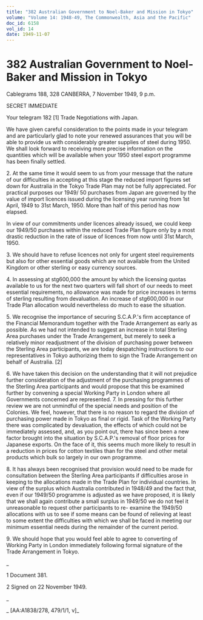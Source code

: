 ```yaml
---
title: "382 Australian Government to Noel-Baker and Mission in Tokyo"
volume: "Volume 14: 1948-49, The Commonwealth, Asia and the Pacific"
doc_id: 6158
vol_id: 14
date: 1949-11-07
---
```


# 382 Australian Government to Noel-Baker and Mission in Tokyo

Cablegrams 188, 328 CANBERRA, 7 November 1949, 9 p.m.

SECRET IMMEDIATE

Your telegram 182 [1] Trade Negotiations with Japan.

We have given careful consideration to the points made in your telegram and are particularly glad to note your renewed assurances that you will be able to provide us with considerably greater supplies of steel during 1950. We shall look forward to receiving more precise information on the quantities which will be available when your 1950 steel export programme has been finally settled.

2\. At the same time it would seem to us from your message that the nature of our difficulties in accepting at this stage the reduced import figures set down for Australia in the Tokyo Trade Plan may not be fully appreciated. For practical purposes our 1949/ 50 purchases from Japan are governed by the value of import licences issued during the licensing year running from 1st April, 1949 to 31st March, 1950. More than half of this period has now elapsed.

In view of our commitments under licences already issued, we could keep our 1949/50 purchases within the reduced Trade Plan figure only by a most drastic reduction in the rate of issue of licences from now until 31st March, 1950.

3\. We should have to refuse licences not only for urgent steel requirements but also for other essential goods which are not available from the United Kingdom or other sterling or easy currency sources.

4\. In assessing at stg600,000 the amount by which the licensing quotas available to us for the next two quarters will fall short of our needs to meet essential requirements, no allowance was made for price increases in terms of sterling resulting from devaluation. An increase of stg600,000 in our Trade Plan allocation would nevertheless do much to ease the situation.

5\. We recognise the importance of securing S.C.A.P.'s firm acceptance of the Financial Memorandum together with the Trade Arrangement as early as possible. As we had not intended to suggest an increase in total Sterling Area purchases under the Trade Arrangement, but merely to seek a relatively minor readjustment of the division of purchasing power between the Sterling Area participants, we are today despatching instructions to our representatives in Tokyo authorizing them to sign the Trade Arrangement on behalf of Australia. [2]

6\. We have taken this decision on the understanding that it will not prejudice further consideration of the adjustment of the purchasing programmes of the Sterling Area participants and would propose that this be examined further by convening a special Working Party in London where all Governments concerned are represented. 7. In pressing for this further review we are not unmindful of the special needs and position of the Colonies. We feel, however, that there is no reason to regard the division of purchasing power made in Tokyo as final or rigid. Task of the Working Party there was complicated by devaluation, the effects of which could not be immediately assessed, and, as you point out, there has since been a new factor brought into the situation by S.C.A.P.'s removal of floor prices for Japanese exports. On the face of it, this seems much more likely to result in a reduction in prices for cotton textiles than for the steel and other metal products which bulk so largely in our own programme.

8\. It has always been recognised that provision would need to be made for consultation between the Sterling Area participants if difficulties arose in keeping to the allocations made in the Trade Plan for individual countries. In view of the surplus which Australia contributed in 1948/49 and the fact that, even if our 1949/50 programme is adjusted as we have proposed, it is likely that we shall again contribute a small surplus in 1949/50 we do not feel it unreasonable to request other participants to re- examine the 1949/50 allocations with us to see if some means can be found of relieving at least to some extent the difficulties with which we shall be faced in meeting our minimum essential needs during the remainder of the current period.

9\. We should hope that you would feel able to agree to converting of Working Party in London immediately following formal signature of the Trade Arrangement in Tokyo.

_

1 Document 381.

2 Signed on 22 November 1949.

_

_ [AA:A1838/278, 479/1/1, v]_
